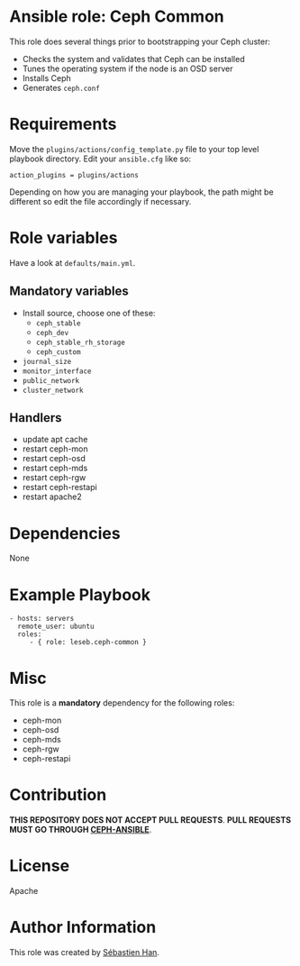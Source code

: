 # Ansible role: Ceph Common

This role does several things prior to bootstrapping your Ceph cluster:

* Checks the system and validates that Ceph can be installed
* Tunes the operating system if the node is an OSD server
* Installs Ceph
* Generates `ceph.conf`

# Requirements

Move the `plugins/actions/config_template.py` file to your top level playbook directory.
Edit your `ansible.cfg` like so:

    action_plugins = plugins/actions

Depending on how you are managing your playbook, the path might be different so edit the file accordingly if necessary.

# Role variables

Have a look at `defaults/main.yml`.

## Mandatory variables

* Install source, choose one of these:
  * `ceph_stable`
  * `ceph_dev`
  * `ceph_stable_rh_storage`
  * `ceph_custom`
* `journal_size`
* `monitor_interface`
* `public_network`
* `cluster_network`

## Handlers

* update apt cache
* restart ceph-mon
* restart ceph-osd
* restart ceph-mds
* restart ceph-rgw
* restart ceph-restapi
* restart apache2

# Dependencies

None

# Example Playbook

```
- hosts: servers
  remote_user: ubuntu
  roles:
     - { role: leseb.ceph-common }
```

# Misc

This role is a **mandatory** dependency for the following roles:

* ceph-mon
* ceph-osd
* ceph-mds
* ceph-rgw
* ceph-restapi

# Contribution

**THIS REPOSITORY DOES NOT ACCEPT PULL REQUESTS**.
**PULL REQUESTS MUST GO THROUGH [CEPH-ANSIBLE](https://github.com/ceph/ceph-ansible)**.

# License

Apache

# Author Information

This role was created by [Sébastien Han](http://sebastien-han.fr/).
